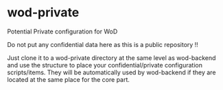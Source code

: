 # wod-private
Potential Private configuration for WoD

Do not put any confidential data here as this is a public repository !!

Just clone it to a wod-private directory at the same level as wod-backend and use the structure to place your confidential/private configuration scripts/items.
They will be automatically used by wod-backend if they are located at the same place for the core part.
